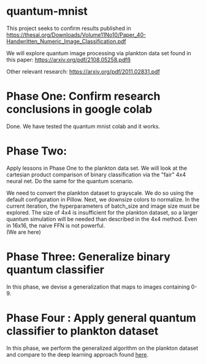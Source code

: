 # quantum-mnist
This project seeks to confirm results published in https://thesai.org/Downloads/Volume11No10/Paper_40-Handwritten_Numeric_Image_Classification.pdf

We will explore quantum image processing via plankton data set found in this paper: https://arxiv.org/pdf/2108.05258.pdfß

Other relevant research:
https://arxiv.org/pdf/2011.02831.pdf

# Phase One: Confirm research conclusions in google colab
Done. We have tested the quantum mnist colab and it works. 

# Phase Two:
Apply lessons in Phase One to the plankton data set. We will look at the cartesian product comparison of binary classification via the "fair" 4x4 neural net. Do the same for the quantum scenario.

We need to convert the plankton dataset to grayscale. We do so using the default configuration in Pillow. Next, we downsize colors to normalize. In the current iteration, the hyperparameters of batch_size and image size must be explored. The size of 4x4 is insufficient for the plankton dataset, so a larger quantum simulation will be needed than described in the 4x4 method. Even in 16x16, the naive FFN is not powerful.		
(We are here)

# Phase Three: Generalize binary quantum classifier 
In this phase, we devise a generalization that maps to images containing 0-9.

# Phase Four : Apply general quantum classifier to plankton dataset
In this phase, we perform the generalized algorithm on the plankton dataset and compare to the deep learning approach found [here](https://arxiv.org/pdf/2108.05258.pdf).
